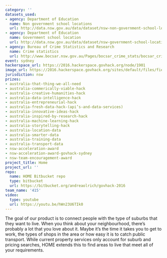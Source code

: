 ```yaml
---
category: ''
datasets_used:
- agency: Department of Education
  name: Non government school locations
  url: http://data.nsw.gov.au/data/dataset/nsw-non-government-school-locations
- agency: Department of Education
  name: Government school location
  url: http://data.nsw.gov.au/data/dataset/nsw-government-school-locations
- agency: Bureau of Crime Statistics and Research
  name: Crime statistics
  url: http://www.bocsar.nsw.gov.au/Pages/bocsar_crime_stats/bocsar_crime_stats.aspx
event: sydney
hackerspace_url: https://2016.hackerspace.govhack.org/node/1901
image_url: https://2016.hackerspace.govhack.org/sites/default/files/field/image/logo_2.png
jurisdiction: nsw
prizes:
- australia-that-thing-we-all-need
- australia-commerically-viable-hack
- australia-creative-humanities-hack
- australia-data-intelligence-hack
- australia-entrepreneurial-hack
- australia-fresh-data-hack-(api’s-and-data-services)
- australia-innovative-ideas-hack
- australia-inspired-by-research-hack
- australia-machine-learning-hack
- australia-storytelling-hack
- australia-location-data
- australia-smarter-data
- australia-training-data
- australia-transport-data
- nsw-acceleration-award
- nsw-acceleration-award-govhack-sydney
- nsw-team-encouragement-award
project_title: Home
project_url: ''
repo:
  name: HOME Bitbucket repo
  type: bitbucket
  url: https://bitbucket.org/andreaolrich/govhack-2016
team_name: '415'
video:
  type: youtube
  url: https://youtu.be/hWn23U6TIk0
---
```


The goal of our product is to connect people with the type of suburbs that they want to live. When you think about your neighbourhood, there’s probably a lot that you love about it. Maybe it’s the time it takes you to get to work, the types of shops in the area or how easy it is to catch public transport. While current property services only account for suburb and pricing searches, HOME extends this to find areas to live that meet all of your requirements.